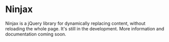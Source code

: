 # Ninjax

Ninjax is a jQuery library for dynamically replacing content, without reloading the whole page. It's still in the development. More information and documentation coming soon.